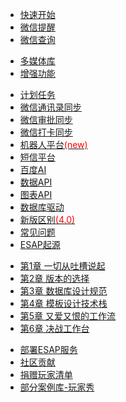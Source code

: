 * [快速开始](quickstart.md)
* [微信提醒](wxtx.md)
* [微信查询](wxcx.md)
<!-- - [特性支持](wxcx2.md)-->
<!-- - [微信会话](wxhh.md)-->
* [多媒体库](mutimedia.md)
* [增强功能](extra.md)
<!-- - [微信权限](acl.md)-->
* [计划任务](task.md)
* [微信通讯录同步](txl.md)
* [微信审批同步](wxsp.md)
* [微信打卡同步](wxdk.md)
* [机器人平台<span style="color:red">(new)</span>](robot.md)
* [短信平台](sms.md)
* [百度AI](bdai.md)
* [数据API](sqltpl.md)
* [图表API](echart.md)
* [数据库驱动](feature.md)
* [新版区别<span style="color:red">(4.0)</span>](newver.md)
* [常见问题](qa.md)
* [ESAP起源](his.md)
 - [第1章 一切从吐槽说起](c1.md)
 - [第2章 版本的选择](c2.md)
 - [第3章 数据库设计规范](c3.md)
 - [第4章 模板设计技术栈](c4.md)
 - [第5章 又爱又恨的工作流](c5.md)
 - [第6章 决战工作台](c6.md)
* [部署ESAP服务](dep.md)
* [社区贡献](ref.md)
* [捐赠玩家清单](donate.md)
* [部分案例库-玩家秀](fun.md)

